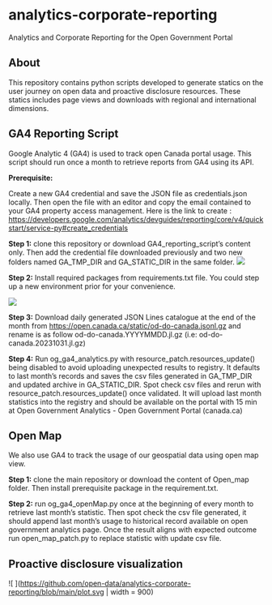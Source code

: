 # **analytics-corporate-reporting**

Analytics and Corporate Reporting for the Open Government Portal

## **About**

This repository contains python scripts developed to generate statics on the user journey on open data and proactive disclosure resources. These statics includes page views and downloads with regional and international dimensions.

## **GA4 Reporting Script**

Google Analytic 4 (GA4) is used to track open Canada portal usage. This script should run once a month to retrieve reports from GA4 using its API. 

**Prerequisite:**

Create a new GA4 credential and save the JSON file as credentials.json locally. Then open the file  with an editor and copy the email contained to your GA4 property access management. Here is the link to create :  https://developers.google.com/analytics/devguides/reporting/core/v4/quickstart/service-py#create_credentials

**Step 1:** clone this repository or download GA4_reporting_script’s content only. Then add the credential file downloaded previously and two new folders named GA_TMP_DIR and GA_STATIC_DIR in the same folder. 
![
  ](https://github.com/open-data/analytics-corporate-reporting/blob/main/GA4_reporting_script.png)

**Step 2:** Install required packages from requirements.txt file. You could step up a new environment prior for your convenience. 

 ![
](https://github.com/open-data/analytics-corporate-reporting/blob/main/ga_venv_requirement.png)

**Step 3:** Download daily generated JSON Lines catalogue at the end of  the month from https://open.canada.ca/static/od-do-canada.jsonl.gz  and rename is as follow od-do-canada.YYYYMMDD.jl.gz (i.e: od-do-canada.20231031.jl.gz)

**Step 4:** Run og_ga4_analytics.py with resource_patch.resources_update() being disabled to avoid uploading unexpected results to registry. It defaults to last month’s records and saves the csv files generated in GA_TMP_DIR and updated archive in GA_STATIC_DIR. Spot check csv files and rerun with resource_patch.resources_update() once validated. It will upload last month statistics into the registry and should be available on the portal with 15 min at Open Government Analytics - Open Government Portal (canada.ca)

## **Open Map**
We also use GA4 to track the usage of our geospatial data using open map view. 

**Step 1:** clone the main repository or download the content of Open_map folder. Then install prerequisite package in the requirement.txt. 

**Step 2:** run og_ga4_openMap.py once at the beginning of every month to retrieve last month’s statistic. Then spot check the csv file generated, it should append last month’s usage to historical record available on open government analytics page. Once the result aligns with expected outcome run open_map_patch.py to replace statistic with update csv file. 

## **Proactive disclosure visualization**

![
](https://github.com/open-data/analytics-corporate-reporting/blob/main/plot.svg | width = 900)
